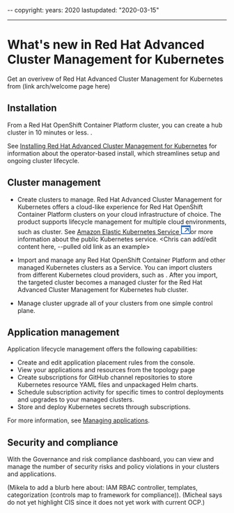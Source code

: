 --
copyright:
  years: 2020
lastupdated: "2020-03-15"

---

# What's new in Red Hat Advanced Cluster Management for Kubernetes 

Get an overivew of Red Hat Advanced Cluster Management for Kubernetes from (link arch/welcome page here)

## Installation

From a Red Hat OpenShift Container Platform cluster, you can create a hub cluster in 10 minutes or less. <Chris adds his install blurb here>. 
  
See [Installing  Red Hat Advanced Cluster Management for Kubernetes](install/installation.md) for information about the operator-based install, which streamlines setup and ongoing cluster lifecycle.

## Cluster management

  - Create clusters to manage. Red Hat Advanced Cluster Management for Kubernetes offers a cloud-like experience for Red Hat OpenShift Container Platform clusters on your cloud infrastructure of choice. The product supports lifecycle management for multiple cloud environments, such as <example of cloud provider> cluster. See [Amazon Elastic Kubernetes Service ![Opens in a new tab](../images/icons/launch-glyph.svg "Opens in a new tab")](https://aws.amazon.com/eks/)or more information about the public Kubernetes service. <Chris can add/edit content here, --pulled old link as an example>
  
  - Import and manage any Red Hat OpenShift Container Platform and other managed Kubernetes clusters as a Service. You can import clusters from different Kubernetes cloud providers, such as <need examples here>. After you import, the targeted cluster becomes a managed cluster for the Red Hat Advanced Cluster Management for Kubernetes hub cluster.

  - Manage cluster upgrade all of your clusters from one simple control plane. <Chris can add his upgrade content>

## Application management

Application lifecycle management offers the following capabilities:

  - Create and edit application placement rules from the console.
  - View your applications and resources from the topology page
  - Create subscriptions for GitHub channel repositories to store Kubernetes resource YAML files and unpackaged Helm charts.
  - Schedule subscription activity for specific times to control deployments and upgrades to your managed clusters.
  - Store and deploy Kubernetes secrets through subscriptions.

For more information, see [Managing applications](manage_applications/overview.md).

## Security and compliance

With the Governance and risk compliance dashboard, you can view and manage the number of security risks and policy violations in your clusters and applications. 
 
(Mikela to add a blurb here about: IAM RBAC controller, templates, categorization (controls map to framework for compliance)). (Micheal says do not yet highlight CIS since it does not yet work with current OCP.)






